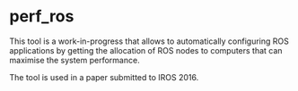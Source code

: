 # perf_ros

This tool is a work-in-progress that allows to automatically configuring ROS applications by getting the allocation of ROS nodes to computers that can maximise the system performance. 

The tool is used in a paper submitted to IROS 2016. 

